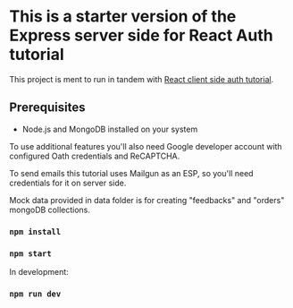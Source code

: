 # This is a starter version of the Express server side for React Auth tutorial

This project is ment to run in tandem with [React client side auth tutorial](https://github.com/dataod/react-auth-tutorial-starter).

## Prerequisites

- Node.js and MongoDB installed on your system

To use additional features you'll also need Google developer account with configured Oath credentials and ReCAPTCHA.

To send emails this tutorial uses Mailgun as an ESP, so you'll need credentials for it on server side.

Mock data provided in data folder is for creating "feedbacks" and "orders" mongoDB collections.

### `npm install`

### `npm start`

In development:

### `npm run dev`
